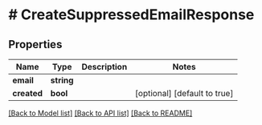 # # CreateSuppressedEmailResponse

## Properties

Name | Type | Description | Notes
------------ | ------------- | ------------- | -------------
**email** | **string** |  | 
**created** | **bool** |  | [optional] [default to true]

[[Back to Model list]](../../README.md#documentation-for-models) [[Back to API list]](../../README.md#documentation-for-api-endpoints) [[Back to README]](../../README.md)


